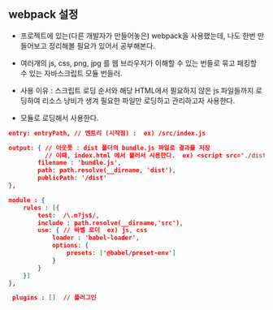 ## webpack 설정

* 프로젝트에 있는(다른 개발자가 만들어놓은) webpack을 사용했는데, 나도 한번 만들어보고 정리해볼 필요가 있어서 공부해본다.

* 여러개의 js, css, png, jpg 를 웹 브라우저가 이해할 수 있는 번들로 묶고 패킹할 수 있는 자바스크립트 모듈 번들러.
  
* 사용 이유 : 스크립트 로딩 순서와 해당 HTML에서 필요하지 않은 js 파일들까지 로딩하여 리소스 낭비가 생겨 필요한 파일만 로딩하고 관리하고자 사용한다.

* 모듈로 로딩해서 사용한다.

```json
entry: entryPath, // 엔트리 (시작점) :  ex) /src/index.js

output: { // 아웃풋 : dist 폴더의 bundle.js 파일로 결과를 저장 
          // 이때, index.html 에서 불러서 사용한다.  ex) <script src="./dist/bundle.js"></script>
        filename : 'bundle.js',
        path: path.resolve(__dirname, 'dist'),
        publicPath: '/dist'
},

module : {
    rules : [{
        test:  /\.m?js$/,
        include : path.resolve(__dirname,'src'),
        use: { // 바벨 로더  ex) js, css
            loader : 'babel-loader',
            options: {
                presets: ['@babel/preset-env']
            }
        }
    }]
},

 plugins : []  // 플러그인
```